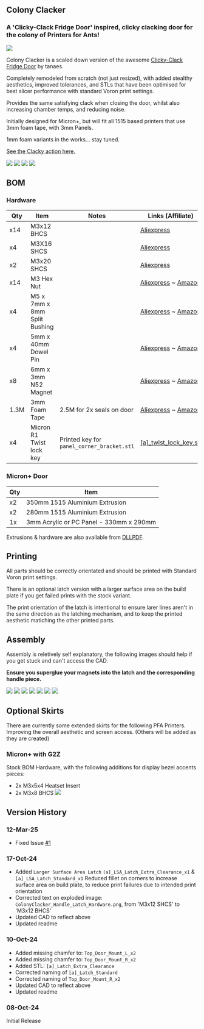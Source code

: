## Colony Clacker

### A 'Clicky-Clack Fridge Door' inspired, clicky clacking door for the colony of Printers for Ants!

![](https://github.com/PrintersForAnts/ColonyClacker/blob/main/Images/1-Colony%20Clacker_Full.png)

Colony Clacker is a scaled down version of the awesome [Clicky-Clack Fridge Door](https://github.com/tanaes/whopping_Voron_mods/tree/main/clickyclacky_door) by tanaes.

Completely remodeled from scratch (not just resized), with added stealthy aesthetics, improved tolerances, and STLs that have been optimised for best slicer performance with standard Voron print settings.

Provides the same satisfying clack when closing the door, whilst also increasing chamber temps, and reducing noise.

Initially designed for Micron+, but will fit all 1515 based printers that use 3mm foam tape, with 3mm Panels.

1mm foam variants in the works... stay tuned.

[See the Clacky action here.](https://youtube.com/shorts/yi75DsFQ0eI?si=P8Z4A60wTr4WiRiI)

![](https://github.com/PrintersForAnts/ColonyClacker/blob/main/Images/2-ColonyClacker_Full_Handle.png)
![](https://github.com/PrintersForAnts/ColonyClacker/blob/main/Images/3-ColonyClacker_Full_Hinges.png)
![](https://github.com/PrintersForAnts/ColonyClacker/blob/main/Images/4-ColonyClacker_Handle.png)
![](https://github.com/PrintersForAnts/ColonyClacker/blob/main/Images/5-ColonyClacker_Bottom%20Hinge.png)

## BOM

### Hardware
Qty|Item|Notes|Links (Affiliate)
---|----|----|---
x14|M3x12 BHCS| |[Aliexpress](https://s.click.aliexpress.com/e/_Exdxtsp)
x4|M3X16 SHCS| |[Aliexpress](https://s.click.aliexpress.com/e/_EGPNidr)
x2|M3x20 SHCS| |[Aliexpress](https://s.click.aliexpress.com/e/_EGPNidr)
x14|M3 Hex Nut| |[Aliexpress](https://s.click.aliexpress.com/e/_EwEY3Rf) ~ [Amazon](https://amzn.to/3NtQHXi)
x4|M5 x 7mm x 8mm Split Bushing| |[Aliexpress](https://s.click.aliexpress.com/e/_EvcAzIV) ~ [Amazon](https://amzn.to/3Yrq8rT)
x4|5mm x 40mm Dowel Pin| |[Aliexpress](https://s.click.aliexpress.com/e/_Ex91QWD) ~ [Amazon](https://amzn.to/40eAuNr)
x8|6mm x 3mm N52 Magnet| |[Aliexpress](https://s.click.aliexpress.com/e/_EIDUzuD) ~ [Amazon](https://amzn.to/3YqHEga)
1.3M|3mm Foam Tape|2.5M for 2x seals on door|[Aliexpress](https://s.click.aliexpress.com/e/_EzqH685) ~ [Amazon](https://s.click.aliexpress.com/e/_EzqH685)
x4|Micron R1 Twist lock key|Printed key for `panel_corner_bracket.stl`|[[a]_twist_lock_key.stl](https://github.com/PrintersForAnts/Micron/blob/main/R1_Beta/STLs/Panels/%5Ba%5D_twist_lock_key_x50.stl)

### Micron+ Door
Qty|Item
---|---
x2|350mm 1515 Aluminium Extrusion
x2|280mm 1515 Aluminium Extrusion
1x|3mm Acrylic or PC Panel - 330mm x 290mm

Extrusions & hardware are also available from [DLLPDF](https://www.dllpdf.com/colony-clacker).



## Printing
All parts should be correctly orientated and should be printed with Standard Voron print settings.

There is an optional latch version with a larger surface area on the build plate if you get failed prints with the stock variant.

The print orientation of the latch is intentional to ensure larer lines aren't in the same direction as the latching mechanism, and to keep the printed aesthetic matiching the other printed parts.

## Assembly
Assembly is reletively self explanatory, the following images should help if you get stuck and can't access the CAD.

**Ensure you superglue your magnets into the latch and the corresponding handle piece.**

![](https://github.com/PrintersForAnts/ColonyClacker/blob/main/Images/7-ColonyClacker_Handle%20AB_Latch.png)
![](https://github.com/PrintersForAnts/ColonyClacker/blob/main/Images/8-ColonyClacker_Handle_No%20Top.png)
![](https://github.com/PrintersForAnts/ColonyClacker/blob/main/Images/ColonyClacker_Handle_AB_Hardware.png)
![](https://github.com/PrintersForAnts/ColonyClacker/blob/main/Images/ColonyClacker_Handle_C_Hardware.png)
![](https://github.com/PrintersForAnts/ColonyClacker/blob/main/Images/ColonyClacker_Handle_Latch_Hardware.png)
![](https://github.com/PrintersForAnts/ColonyClacker/blob/main/Images/ColonyClacker_HingeBottom_Hardware.png)
![](https://github.com/PrintersForAnts/ColonyClacker/blob/main/Images/ColonyClacker_HingeTop_Hardware.png)

## Optional Skirts
There are currently some extended skirts for the following PFA Printers.
Improving the overall aesthetic and screen access.
(Others will be added as they are created)

### Micron+ with G2Z
Stock BOM Hardware, with the following additions for display bezel accents pieces:
- 2x M3x5x4 Heatset Insert
- 2x M3x8 BHCS
![](https://github.com/PrintersForAnts/ColonyClacker/blob/main/Images/ColonyClacker_Micron_Skirts_cad.png)


## Version History

### 12-Mar-25
- Fixed Issue [#1](https://github.com/PrintersForAnts/ColonyClacker/issues/1)

### 17-Oct-24
- Added `Larger Surface Area Latch`
`[a]_LSA_Latch_Extra_Clearance_x1` & `[a]_LSA_Latch_Standard_x1`
Reduced fillet on corners to increase surface area on build plate, to reduce print failures due to intended print orientation
- Corrected text on exploded image: `ColonyClacker_Handle_Latch_Hardware.png`, from 'M3x12 SHCS' to 'M3x12 BHCS'
- Updated CAD to reflect above
- Updated readme

### 10-Oct-24
- Added missing chamfer to: `Top_Door_Mount_L_x2`
- Added missing chamfer to: `Top_Door_Mount_R_x2`
- Added STL: `[a]_Latch_Extra_Clearance`
- Corrected naming of `[a]_Latch_Standard`
- Corrected naming of `Top_Door_Mount_R_x2`
- Updated CAD to reflect above
- Updated readme

### 08-Oct-24
Initial Release
